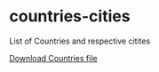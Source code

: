 # countries-cities
List of Countries and respective citites

[Download Countries file](https://raw.githubusercontent.com/hakeemsalman/countries-cities/main/countries.json)
